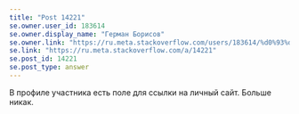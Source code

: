 ```yaml
---
title: "Post 14221"
se.owner.user_id: 183614
se.owner.display_name: "Герман Борисов"
se.owner.link: "https://ru.meta.stackoverflow.com/users/183614/%d0%93%d0%b5%d1%80%d0%bc%d0%b0%d0%bd-%d0%91%d0%be%d1%80%d0%b8%d1%81%d0%be%d0%b2"
se.link: "https://ru.meta.stackoverflow.com/a/14221"
se.post_id: 14221
se.post_type: answer
---
```

<p>В профиле участника есть поле для ссылки на личный сайт. Больше никак.</p>
